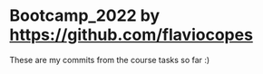 # Bootcamp_2022 by https://github.com/flaviocopes

These are my commits from the course tasks so far :)

